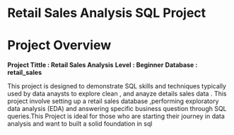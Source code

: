 # Retail Sales  Analysis  SQL Project

# Project Overview

**Project Tittle : Retail  Sales Analysis**
**Level :  Beginner**
**Database : retail_sales**

This project is designed  to demonstrate  SQL skills and techniques typically used  by data anaysts to explore clean ,  and anayze details sales data . This project involve  setting up a retail sales database ,performing exploratory  data analysis (EDA) and answering specific business question through SQL queries.This Project is  ideal for those who are starting their journey  in data analysis and want to built a solid foundation in sql
